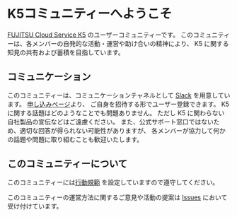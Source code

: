 # K5コミュニティーへようこそ

[FUJITSU Cloud Service K5](http://jp.fujitsu.com/solutions/cloud/k5/)
のユーザーコミュニティーです。
このコミュニティーは、各メンバーの自発的な活動・運営や助け合いの精神により、
K5 に関する知見の共有および蓄積を目指しています。

## コミュニケーション

このコミュニティーは、コミュニケーションチャネルとして
[Slack](https://k5-community.slack.com) を用意しています。
[申し込みページ](https://k5-community.jp-east-1.cf-app.net)より、
ご自身を招待する形でユーザー登録できます。
K5 に関する話題はどのようなことでも問題ありません。
ただし K5 に関わらない自社製品の宣伝などはご遠慮ください。
また、公式サポート窓口ではないため、適切な回答が得られない可能性がありますが、
各メンバーが協力して何かの話題や問題に取り組むことも歓迎いたします。

## このコミュニティーについて

このコミュニティーには[行動規範](https://k5-community.github.io/ja/code-of-conduct)
を設定していますので遵守してください。

このコミュニティーの運営方法に関するご意見や活動の提案は
[Issues](https://github.com/k5-community/ja/issues) において受け付けています。
